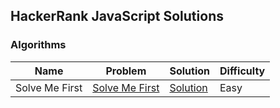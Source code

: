 ## HackerRank JavaScript Solutions

### Algorithms

| Name           | Problem                                                                 | Solution                                                           | Difficulty |
| -------------- | ----------------------------------------------------------------------- | ------------------------------------------------------------------ | ---------- |
| Solve Me First | [Solve Me First](https://www.hackerrank.com/challenges/solve-me-first/) | [Solution](/tree/master/Algorithms/Warmup/solve_me_first/index.js) | Easy       |
